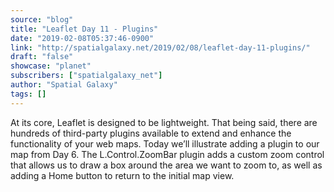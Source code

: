 ```yaml
---
source: "blog"
title: "Leaflet Day 11 - Plugins"
date: "2019-02-08T05:37:46-0900"
link: "http://spatialgalaxy.net/2019/02/08/leaflet-day-11-plugins/"
draft: "false"
showcase: "planet"
subscribers: ["spatialgalaxy_net"]
author: "Spatial Galaxy"
tags: []
---
```


At its core, Leaflet is designed to be lightweight. That being said, there are hundreds of third-party plugins available to extend and enhance the functionality of your web maps.
Today we&rsquo;ll illustrate adding a plugin to our map from Day 6.
The L.Control.ZoomBar plugin adds a custom zoom control that allows us to draw a box around the area we want to zoom to, as well as adding a Home button to return to the initial map view.
